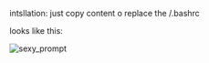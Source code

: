 intsllation:
just copy content o replace the /.bashrc

looks like this:

![sexy_prompt](https://github.com/JhonyVS/SexyPrompt/assets/39717129/96a14c73-f842-400d-b3df-2cf13d061273)
